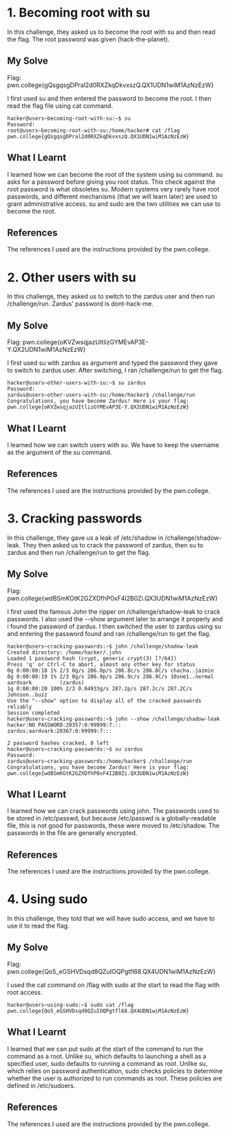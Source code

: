 # 1. Becoming root with su
In this challenge, they asked us to become the root with su and then read the flag. The root password was given (hack-the-planet).

## My Solve
Flag: pwn.college{gQsgqsgDPral2d0RXZkqDkvxszQ.QX1UDN1wiM1AzNzEzW}

I first used su and then entered the password to become the root. I then read the flag file using cat command.

```
hacker@users~becoming-root-with-su:~$ su
Password:
root@users~becoming-root-with-su:/home/hacker# cat /flag
pwn.college{gQsgqsgDPral2d0RXZkqDkvxszQ.QX1UDN1wiM1AzNzEzW}
```

## What I Learnt
I learned how we can become the root of the system using su command. su asks for a password before giving you root status. This check against the root password is what obsoletes su. Modern systems very rarely have root passwords, and different mechanisms (that we will learn later) are used to grant administrative access. su and sudo are the two utilities we can use to become the root.

## References
The references I used are the instructions provided by the pwn.college.

# 2. Other users with su
In this challenge, they asked us to switch to the zardus user and then run /challenge/run. Zardus' password is dont-hack-me.

## My Solve
Flag: pwn.college{oKVZwsqjazUItlizGYMEvAP3E-Y.QX2UDN1wiM1AzNzEzW}

I first used su with zardus as argument and typed the password they gave to switch to zardus user. After switching, I ran /challenge/run to get the flag.

```
hacker@users~other-users-with-su:~$ su zardus
Password:
zardus@users~other-users-with-su:/home/hacker$ /challenge/run
Congratulations, you have become Zardus! Here is your flag:
pwn.college{oKVZwsqjazUItlizGYMEvAP3E-Y.QX2UDN1wiM1AzNzEzW}
```

## What I Learnt
I learned how we can switch users with su. We have to keep the username as the argument of the su command.

## References
The references I used are the instructions provided by the pwn.college.

# 3. Cracking passwords
In this challenge, they gave us a leak of /etc/shadow in /challenge/shadow-leak. They then asked us to crack the password of zardus, then su to zardus and then run /challenge/run to get the flag.

## My Solve
Flag: pwn.college{wdBSmKGtK2GZXDfhP0xF4I2B0Zi.QX3UDN1wiM1AzNzEzW}

I first used the famous John the ripper on /challenge/shadow-leak to crack passwords. I also used the --show argument later to arrange it properly and i found the password of zardus. I then switched the user to zardus using su and entering the password found and ran /challenge/run to get the flag.

```
hacker@users~cracking-passwords:~$ john /challenge/shadow-leak
Created directory: /home/hacker/.john
Loaded 1 password hash (crypt, generic crypt(3) [?/64])
Press 'q' or Ctrl-C to abort, almost any other key for status
0g 0:00:00:18 1% 2/3 0g/s 286.8p/s 286.8c/s 286.8C/s chacha..jazmin
0g 0:00:00:19 1% 2/3 0g/s 286.9p/s 286.9c/s 286.9C/s 10sne1..nermal
aardvark         (zardus)
1g 0:00:00:20 100% 2/3 0.04933g/s 287.2p/s 287.2c/s 287.2C/s Johnson..buzz
Use the "--show" option to display all of the cracked passwords reliably
Session completed
hacker@users~cracking-passwords:~$ john --show /challenge/shadow-leak
hacker:NO PASSWORD:20357:0:99999:7:::
zardus:aardvark:20367:0:99999:7:::

2 password hashes cracked, 0 left
hacker@users~cracking-passwords:~$ su zardus
Password:
zardus@users~cracking-passwords:/home/hacker$ /challenge/run
Congratulations, you have become Zardus! Here is your flag:
pwn.college{wdBSmKGtK2GZXDfhP0xF4I2B0Zi.QX3UDN1wiM1AzNzEzW}
```

## What I Learnt
I learned how we can crack passwords using john. The passwords used to be stored in /etc/passwd, but because /etc/passwd is a globally-readable file, this is not good for passwords, these were moved to /etc/shadow. The passwords in the file are generally encrypted.

## References
The references I used are the instructions provided by the pwn.college.

# 4. Using sudo
In this challenge, they told that we will have sudo access, and we have to use it to read the flag.

## My Solve
Flag: pwn.college{Qo5_eGSHVDsqd8QZuIOQPgtfl68.QX4UDN1wiM1AzNzEzW}

I used the cat command on /flag with sudo at the start to read the flag with root access.

```
hacker@users~using-sudo:~$ sudo cat /flag
pwn.college{Qo5_eGSHVDsqd8QZuIOQPgtfl68.QX4UDN1wiM1AzNzEzW}
```

## What I Learnt
I learned that we can put sudo at the start of the command to run the command as a root. Unlike su, which defaults to launching a shell as a specified user, sudo defaults to running a command as root. Unlike su, which relies on password authentication, sudo checks policies to determine whether the user is authorized to run commands as root. These policies are defined in /etc/sudoers.

## References
The references I used are the instructions provided by the pwn.college.
